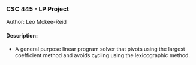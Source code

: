 ### CSC 445 - LP Project ###  
Author: Leo Mckee-Reid  

#### Description: #### 
* A general purpose linear program solver that pivots using the largest coefficient method and avoids cycling using the lexicographic method.
